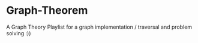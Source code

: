 # Graph-Theorem
A Graph Theory Playlist for a graph implementation / traversal and problem solving :))
